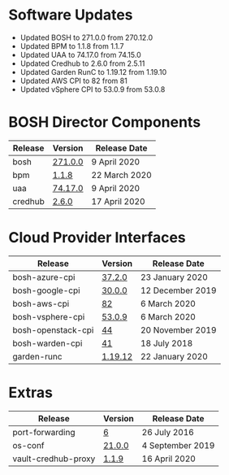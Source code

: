 # Software Updates

- Updated BOSH to 271.0.0 from 270.12.0
- Updated BPM to 1.1.8 from 1.1.7
- Updated UAA to 74.17.0 from 74.15.0
- Updated Credhub to 2.6.0 from 2.5.11
- Updated Garden RunC to 1.19.12 from 1.19.10
- Updated AWS CPI to 82 from 81
- Updated vSphere CPI to 53.0.9 from 53.0.8

# BOSH Director Components

| Release | Version | Release Date |
| ------- | ------- | ------------ |
| bosh | [271.0.0](https://github.com/cloudfoundry/bosh/releases/tag/v271.0.0) | 9 April 2020 |
| bpm | [1.1.8](https://github.com/cloudfoundry/bpm-release/releases/tag/v1.1.8) | 22 March 2020 |
| uaa | [74.17.0](https://github.com/cloudfoundry/uaa-release/releases/tag/v74.17.0) | 9 April 2020 |
| credhub | [2.6.0](https://github.com/pivotal-cf/credhub-release/releases/tag/2.6.0) | 17 April 2020 |

# Cloud Provider Interfaces

| Release | Version | Release Date |
| ------- | ------- | ------------ |
| bosh-azure-cpi | [37.2.0](https://github.com/cloudfoundry/bosh-azure-cpi-release/releases/tag/v37.2.0) | 23 January 2020 |
| bosh-google-cpi | [30.0.0](https://github.com/cloudfoundry/bosh-google-cpi-release/releases/tag/v30.0.0) | 12 December 2019 |
| bosh-aws-cpi | [82](https://github.com/cloudfoundry/bosh-aws-cpi-release/releases/tag/v82) | 6 March 2020 |
| bosh-vsphere-cpi | [53.0.9](https://github.com/cloudfoundry/bosh-vsphere-cpi-release/releases/tag/v53.0.9) | 6 March 2020 |
| bosh-openstack-cpi | [44](https://github.com/cloudfoundry/bosh-openstack-cpi-release/releases/tag/v44) | 20 November 2019 |
| bosh-warden-cpi | [41](https://github.com/cppforlife/bosh-warden-cpi-release/releases/tag/v41) | 18 July 2018 |
| garden-runc | [1.19.12](https://github.com/cloudfoundry/garden-runc-release/releases/tag/v1.19.12) | 22 January 2020 |

# Extras

| Release | Version | Release Date |
| ------- | ------- | ------------ |
| port-forwarding | [6](https://github.com/cloudfoundry-community/port-forwarding-boshrelease/releases/tag/v6) | 26 July 2016 |
| os-conf | [21.0.0](https://github.com/cloudfoundry/os-conf-release/releases/tag/v21.0.0) | 4 September 2019 |
| vault-credhub-proxy | [1.1.9](https://github.com/starkandwayne/vault-credhub-proxy-release/releases/tag/v1.1.9) | 16 April 2020 |

